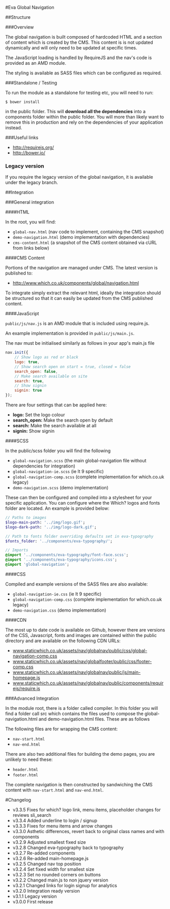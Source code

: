 #Eva Global Navigation



##Structure

###Overview

The global navigation is built composed of hardcoded HTML and a section of content which is created by the CMS. This content is is not updated dynamically and will only need to be updated at specific times.

The JavaScript loading is handled by RequireJS and the nav's code is provided as an AMD module.

The styling is available as SASS files which can be configured as required.

###Standalone / Testing

To run the module as a standalone for testing etc, you will need to run:

```$ bower install```
	
in the public folder. This will **download all the dependencies** into a components folder within the public folder. You will more than likely want to remove this in production and rely on the dependencies of your application instead.

###Useful links

* http://requirejs.org/
* http://bower.io/

### Legacy version

If you require the legacy version of the global navigation, it is available under the legacy branch.


##Integration

###General integration

####HTML

In the root, you will find:

* `global-nav.html` (nav code to implement, containing the CMS snapshot)
* `demo-navigation.html` (demo implementation with dependencies)
* `cms-content.html` (a snapshot of the CMS content obtained via cURL from links below)

####CMS Content 

Portions of the navigation are managed under CMS. The latest version is published to:

* http://www.which.co.uk/components/global/navigation.html

To integrate simply extract the relevant html, ideally the integration should be structured so that it can easily be updated from the CMS published content.

####JavaScript

`public/js/nav.js` is an AMD module that is included using require.js.

An example implementation is provided in `public/js/main.js`.

The nav must be initialised similarly as follows in your app's main.js file

```javascript
nav.init({
  	// Show logo as red or black
  	logo: true,
  	// Show search open on start = true, closed = false
  	search_open: false,
  	// Make search available on site
  	search: true,
  	// Show signin
  	signin: true
});
```

There are four settings that can be applied here:

* **logo:** Set the logo colour
* **search_open:** Make the search open by default
* **search:** Make the search available at all
* **signin:** Show signin 


####SCSS

In the public/scss folder you will find the following

* `global-navigation.scss` (the main global-navigation file without dependencies for integration)
* `global-navigation-ie.scss` (ie lt 9 specific)
* `global-navigation-comp.scss` (complete implementation for which.co.uk legacy)
* `demo-navigation.scss` (demo implementation)

These can then be configured and compiled into a stylesheet for your specific application. You can configure where the Which? logos and fonts folder are located. An example is provided below:

```sass
// Paths to images
$logo-main-path: '../img/logo.gif';
$logo-dark-path: '../img/logo-dark.gif';

// Path to fonts folder overriding defaults set in eva-typography
$fonts_folder: '../components/eva-typography/';

// Imports
@import '../components/eva-typography/font-face.scss';
@import '../components/eva-typography/icons.css';
@import 'global-navigation';
```

####CSS

Compiled and example versions of the SASS files are also available:

* `global-navigation-ie.css` (ie lt 9 specific)
* `global-navigation-comp.css` (complete implementation for which.co.uk legacy)
* `demo-navigation.css` (demo implementation)

####CDN

The most up to date code is available on Github, however there are versions of the CSS, Javascript, fonts and images are contained within the public directory and are available on the following CDN URLs:

* www.staticwhich.co.uk/assets/nav/globalnav/public/css/global-navigation-comp.css
* www.staticwhich.co.uk/assets/nav/globalfooter/public/css/footer-comp.css
* www.staticwhich.co.uk/assets/nav/globalnav/public/js/main-homepage.js
* www.staticwhich.co.uk/assets/nav/globalnav/public/components/requirejs/require.js

###Advanced Integration

In the module root, there is a folder called compiler. In this folder you will find a folder call src which contains the files used to compose the global-navigation.html and demo-navigation.html files. These are as follows

The following files are for wrapping the CMS content:

* `nav-start.html`
* `nav-end.html`

There are also two additional files for building the demo pages, you are unlikely to need these:

* `header.html`
* `footer.html`

The complete navigation is then constructed by sandwiching the CMS content with `nav-start.html` and `nav-end.html`.

#Changelog

* v3.3.5 Fixes for which? logo link, menu items, placeholder changes for reviews sli_search 
* v3.3.4 Added underline to login / signup
* v3.3.3 Fixes for menu items and arrow changes
* v3.3.0 Asthetic differences, revert back to original class names and with components
* v3.2.9 Adjusted smallest fixed size
* v3.2.8 Changed eva-typography back to typography
* v3.2.7 Re-added components
* v3.2.6 Re-added main-homepage.js
* v3.2.5 Changed nav top position
* v3.2.4 Set fixed width for smallest size
* v3.2.3 Set no rounded corners on buttons
* v3.2.2 Changed main.js to non jquery version
* v3.2.1 Changed links for login signup for analytics
* v3.2.0 Integration ready version
* v3.1.1 Legacy version
* v3.0.0 First release

 
